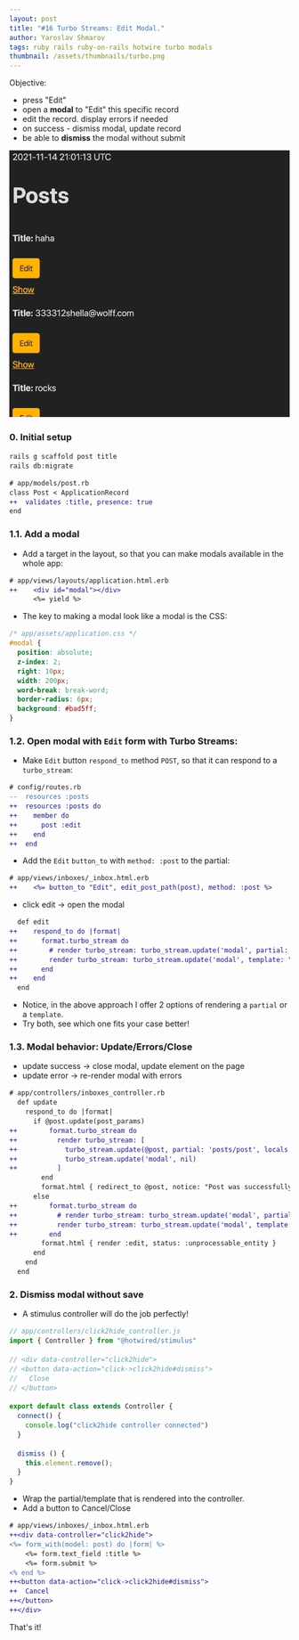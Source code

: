 ```yaml
---
layout: post
title: "#16 Turbo Streams: Edit Modal."
author: Yaroslav Shmarov
tags: ruby rails ruby-on-rails hotwire turbo modals
thumbnail: /assets/thumbnails/turbo.png
---
```


Objective:
* press "Edit"
* open a **modal** to "Edit" this specific record
* edit the record. display errors if needed
* on success - dismiss modal, update record
* be able to **dismiss** the modal without submit

![turbo stream edit modal](/assets/images/TURBO-STREAM-MODAL.gif)

### 0. Initial setup

```sh
rails g scaffold post title
rails db:migrate
```

```diff
# app/models/post.rb
class Post < ApplicationRecord
++  validates :title, presence: true
end
```

### 1.1. Add a modal

* Add a target in the layout, so that you can make modals available in the whole app:

```diff
# app/views/layouts/application.html.erb
++    <div id="modal"></div>
      <%= yield %>
```

* The key to making a modal look like a modal is the CSS:

```css
/* app/assets/application.css */
#modal {
  position: absolute;
  z-index: 2;
  right: 10px;
  width: 200px;
  word-break: break-word;
  border-radius: 6px;
  background: #bad5ff;
}
```

### 1.2. Open modal with `Edit` form with Turbo Streams:

* Make `Edit` button `respond_to` method `POST`, so that it can respond to a `turbo_stream`:

```diff
# config/routes.rb
--  resources :posts
++  resources :posts do
++    member do
++      post :edit
++    end
++  end
```

* Add the `Edit` `button_to` with `method: :post` to the partial:

```diff
# app/views/inboxes/_inbox.html.erb
++    <%= button_to "Edit", edit_post_path(post), method: :post %>
```

* click edit -> open the modal

```diff
  def edit
++    respond_to do |format|
++      format.turbo_stream do 
++        # render turbo_stream: turbo_stream.update('modal', partial: "posts/form", locals: {post: @post})
++        render turbo_stream: turbo_stream.update('modal', template: "posts/edit", locals: {post: @post})
++      end
++    end
  end
```

* Notice, in the above approach I offer 2 options of rendering a `partial` or a `template`. 
* Try both, see which one fits your case better!

### 1.3. Modal behavior: Update/Errors/Close

* update success -> close modal, update element on the page
* update error -> re-render modal with errors

```diff
# app/controllers/inboxes_controller.rb
  def update
    respond_to do |format|
      if @post.update(post_params)
++        format.turbo_stream do 
++          render turbo_stream: [
++            turbo_stream.update(@post, partial: 'posts/post', locals: {post: @post}),
++            turbo_stream.update('modal', nil)
++          ]
        end
        format.html { redirect_to @post, notice: "Post was successfully updated." }
      else
++        format.turbo_stream do 
++          # render turbo_stream: turbo_stream.update('modal', partial: "posts/form", locals: {post: @post})
++          render turbo_stream: turbo_stream.update('modal', template: "posts/edit", locals: {post: @post})
++        end
        format.html { render :edit, status: :unprocessable_entity }
      end
    end
  end
```

### 2. Dismiss modal without save

* A stimulus controller will do the job perfectly!

```js
// app/controllers/click2hide_controller.js
import { Controller } from "@hotwired/stimulus"

// <div data-controller="click2hide">
// <button data-action="click->click2hide#dismiss">
//   Close
// </button>

export default class extends Controller {
  connect() {
    console.log("click2hide controller connected")
  }

  dismiss () {
    this.element.remove();
  }
}
```

* Wrap the partial/template that is rendered into the controller.
* Add a button to Cancel/Close

```diff
# app/views/inboxes/_inbox.html.erb
++<div data-controller="click2hide">
<%= form_with(model: post) do |form| %>
    <%= form.text_field :title %>
    <%= form.submit %>
<% end %>
++<button data-action="click->click2hide#dismiss">
++  Cancel
++</button>
++</div>
```

That's it!

